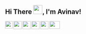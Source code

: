 ## Hi There  <img src="https://github.com/TheDudeThatCode/TheDudeThatCode/blob/master/Assets/Hi.gif" width="29px">, I'm Avinav!

<a href="https://www.linkedin.com/in/avinav-prasad-14022b206/">
  <img align="left" width="24px" src="https://cdn-icons-png.flaticon.com/512/174/174857.png"  />
</a>
<a href="https://twitter.com/avinav2108">
  <img align="left" width="26px" src="https://logodownload.org/wp-content/uploads/2014/09/twitter-logo-6.png" />
</a>
<a href="mailto:avinav2611@gmail.com">
  <img align="left" width="26px" src="https://user-images.githubusercontent.com/79656610/153365045-a33a8dac-6632-4357-8194-8212ea23256b.png" />
</a>
<a href="https://avinav-26th319.showwcase.com/">
  <img align="left" width="26px" src="https://user-images.githubusercontent.com/79656610/153364329-c7a6a432-2e44-4020-b4d9-993c669ad40a.png" />
</a>
<a href="https://avii.hashnode.dev/">
  <img align="left" width="26px" src="https://cdn.hashnode.com/res/hashnode/image/upload/v1611902473383/CDyAuTy75.png?auto=compress" />
</a>
<a href="https://auth.geeksforgeeks.org/user/avinav2611/practice/">
  <img align="left" width="34px" height="25px" src="https://user-images.githubusercontent.com/79656610/153366716-64e6a32e-0d31-4307-8df1-5a17b83a72ba.png" />
</a>
<br />
<br />
